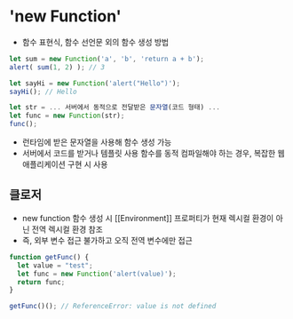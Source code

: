 # 'new Function'
- 함수 표현식, 함수 선언문 외의 함수 생성 방법

```javascript
let sum = new Function('a', 'b', 'return a + b');
alert( sum(1, 2) ); // 3

let sayHi = new Function('alert("Hello")');
sayHi(); // Hello

let str = ... 서버에서 동적으로 전달받은 문자열(코드 형태) ...
let func = new Function(str);
func();
```

- 런타임에 받은 문자열을 사용해 함수 생성 가능
- 서버에서 코드를 받거나 템플릿 사용 함수를 동적 컴파일해야 하는 경우, 복잡한 웹 애플리케이션 구현 시 사용


## 클로저
- new function 함수 생성 시 [[Environment]] 프로퍼티가 현재 렉시컬 환경이 아닌 전역 렉시컬 환경 참조
- 즉, 외부 변수 접근 불가하고 오직 전역 변수에만 접근

```javascript
function getFunc() {
  let value = "test";
  let func = new Function('alert(value)');
  return func;
}

getFunc()(); // ReferenceError: value is not defined
```

